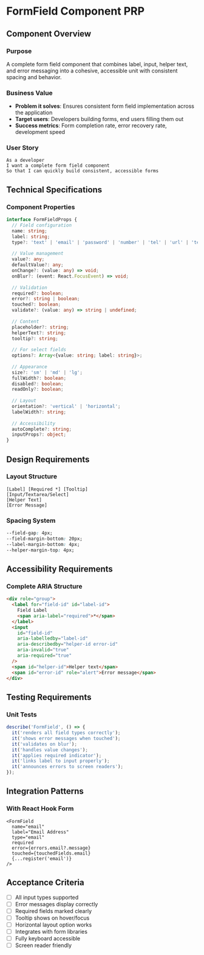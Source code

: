 # FormField Component PRP

## Component Overview

### Purpose
A complete form field component that combines label, input, helper text, and error messaging into a cohesive, accessible unit with consistent spacing and behavior.

### Business Value
- **Problem it solves**: Ensures consistent form field implementation across the application
- **Target users**: Developers building forms, end users filling them out
- **Success metrics**: Form completion rate, error recovery rate, development speed

### User Story
```
As a developer
I want a complete form field component
So that I can quickly build consistent, accessible forms
```

## Technical Specifications

### Component Properties
```typescript
interface FormFieldProps {
  // Field configuration
  name: string;
  label: string;
  type?: 'text' | 'email' | 'password' | 'number' | 'tel' | 'url' | 'textarea' | 'select';
  
  // Value management
  value?: any;
  defaultValue?: any;
  onChange?: (value: any) => void;
  onBlur?: (event: React.FocusEvent) => void;
  
  // Validation
  required?: boolean;
  error?: string | boolean;
  touched?: boolean;
  validate?: (value: any) => string | undefined;
  
  // Content
  placeholder?: string;
  helperText?: string;
  tooltip?: string;
  
  // For select fields
  options?: Array<{value: string; label: string}>;
  
  // Appearance
  size?: 'sm' | 'md' | 'lg';
  fullWidth?: boolean;
  disabled?: boolean;
  readOnly?: boolean;
  
  // Layout
  orientation?: 'vertical' | 'horizontal';
  labelWidth?: string;
  
  // Accessibility
  autoComplete?: string;
  inputProps?: object;
}
```

## Design Requirements

### Layout Structure
```
[Label] [Required *] [Tooltip]
[Input/Textarea/Select]
[Helper Text]
[Error Message]
```

### Spacing System
```css
--field-gap: 4px;
--field-margin-bottom: 20px;
--label-margin-bottom: 4px;
--helper-margin-top: 4px;
```

## Accessibility Requirements

### Complete ARIA Structure
```html
<div role="group">
  <label for="field-id" id="label-id">
    Field Label
    <span aria-label="required">*</span>
  </label>
  <input 
    id="field-id"
    aria-labelledby="label-id"
    aria-describedby="helper-id error-id"
    aria-invalid="true"
    aria-required="true"
  />
  <span id="helper-id">Helper text</span>
  <span id="error-id" role="alert">Error message</span>
</div>
```

## Testing Requirements

### Unit Tests
```typescript
describe('FormField', () => {
  it('renders all field types correctly');
  it('shows error messages when touched');
  it('validates on blur');
  it('handles value changes');
  it('applies required indicator');
  it('links label to input properly');
  it('announces errors to screen readers');
});
```

## Integration Patterns

### With React Hook Form
```tsx
<FormField
  name="email"
  label="Email Address"
  type="email"
  required
  error={errors.email?.message}
  touched={touchedFields.email}
  {...register('email')}
/>
```

## Acceptance Criteria
- [ ] All input types supported
- [ ] Error messages display correctly
- [ ] Required fields marked clearly
- [ ] Tooltip shows on hover/focus
- [ ] Horizontal layout option works
- [ ] Integrates with form libraries
- [ ] Fully keyboard accessible
- [ ] Screen reader friendly